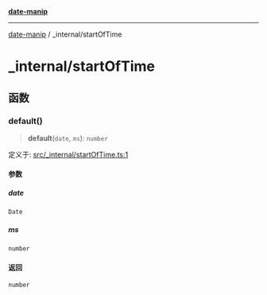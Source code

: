 [**date-manip**](../index.md)

***

[date-manip](../modules.md) / \_internal/startOfTime

# \_internal/startOfTime

## 函数

### default()

> **default**(`date`, `ms`): `number`

定义于: [src/\_internal/startOfTime.ts:1](https://github.com/fengxinming/date-manip/blob/12d12a4c2a3486e81330ba529f3fb8271142d945/src/_internal/startOfTime.ts#L1)

#### 参数

##### date

`Date`

##### ms

`number`

#### 返回

`number`
